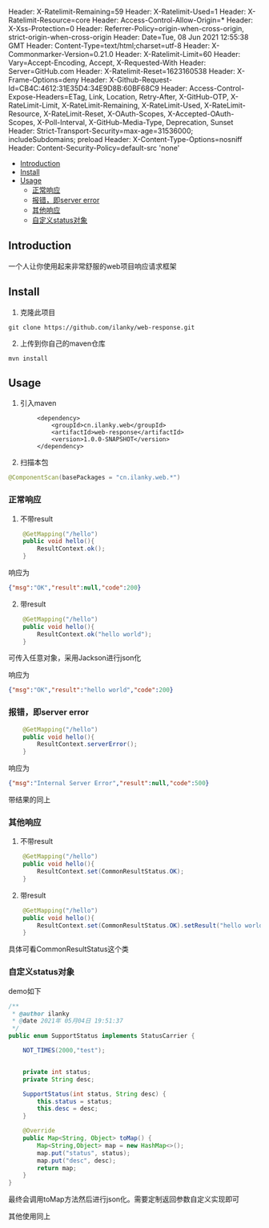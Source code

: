 Header: X-Ratelimit-Remaining=59
Header: X-Ratelimit-Used=1
Header: X-Ratelimit-Resource=core
Header: Access-Control-Allow-Origin=*
Header: X-Xss-Protection=0
Header: Referrer-Policy=origin-when-cross-origin, strict-origin-when-cross-origin
Header: Date=Tue, 08 Jun 2021 12:55:38 GMT
Header: Content-Type=text/html;charset=utf-8
Header: X-Commonmarker-Version=0.21.0
Header: X-Ratelimit-Limit=60
Header: Vary=Accept-Encoding, Accept, X-Requested-With
Header: Server=GitHub.com
Header: X-Ratelimit-Reset=1623160538
Header: X-Frame-Options=deny
Header: X-Github-Request-Id=CB4C:4612:31E35D4:34E9D8B:60BF68C9
Header: Access-Control-Expose-Headers=ETag, Link, Location, Retry-After, X-GitHub-OTP, X-RateLimit-Limit, X-RateLimit-Remaining, X-RateLimit-Used, X-RateLimit-Resource, X-RateLimit-Reset, X-OAuth-Scopes, X-Accepted-OAuth-Scopes, X-Poll-Interval, X-GitHub-Media-Type, Deprecation, Sunset
Header: Strict-Transport-Security=max-age=31536000; includeSubdomains; preload
Header: X-Content-Type-Options=nosniff
Header: Content-Security-Policy=default-src 'none'
* [Introduction](#introduction)
* [Install](#install)
* [Usage](#usage)
  * [正常响应](#正常响应)
  * [报错，即server error](#报错即server-error)
  * [其他响应](#其他响应)
  * [自定义status对象](#自定义status对象)

## Introduction
一个人让你使用起来非常舒服的web项目响应请求框架

## Install
1. 克隆此项目
```
git clone https://github.com/ilanky/web-response.git
```
2. 上传到你自己的maven仓库
```
mvn install
```

## Usage
1. 引入maven
```
        <dependency>
            <groupId>cn.ilanky.web</groupId>
            <artifactId>web-response</artifactId>
            <version>1.0.0-SNAPSHOT</version>
        </dependency>
```
2. 扫描本包
```java
@ComponentScan(basePackages = "cn.ilanky.web.*")
```
### 正常响应
1. 不带result
```java
    @GetMapping("/hello")
    public void hello(){
        ResultContext.ok();
    }
```
响应为
```json
{"msg":"OK","result":null,"code":200}
```
2. 带result
```java
    @GetMapping("/hello")
    public void hello(){
        ResultContext.ok("hello world");
    }
```
可传入任意对象，采用Jackson进行json化

响应为
```json
{"msg":"OK","result":"hello world","code":200}
```

### 报错，即server error
```java
    @GetMapping("/hello")
    public void hello(){
        ResultContext.serverError();
    }
```
响应为
```json
{"msg":"Internal Server Error","result":null,"code":500}
```
带结果的同上

### 其他响应
1. 不带result
```java
    @GetMapping("/hello")
    public void hello(){
        ResultContext.set(CommonResultStatus.OK);
    }
```
2. 带result
```java
    @GetMapping("/hello")
    public void hello(){
        ResultContext.set(CommonResultStatus.OK).setResult("hello world");
    }
```
具体可看CommonResultStatus这个类

### 自定义status对象
demo如下
```java
/**
 * @author ilanky
 * @date 2021年 05月04日 19:51:37
 */
public enum SupportStatus implements StatusCarrier {

    NOT_TIMES(2000,"test");


    private int status;
    private String desc;

    SupportStatus(int status, String desc) {
        this.status = status;
        this.desc = desc;
    }

    @Override
    public Map<String, Object> toMap() {
        Map<String,Object> map = new HashMap<>();
        map.put("status", status);
        map.put("desc", desc);
        return map;
    }
}
```
最终会调用toMap方法然后进行json化。需要定制返回参数自定义实现即可

其他使用同上

